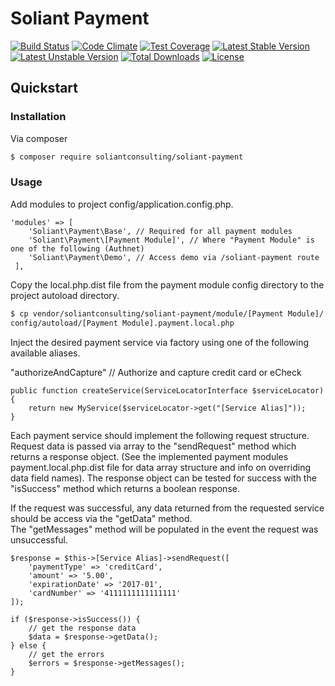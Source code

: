 # Soliant Payment

[![Build Status](https://travis-ci.org/soliantconsulting/SimpleFM.svg?branch=master)](https://travis-ci.org/soliantconsulting/SimpleFM)
[![Code Climate](https://codeclimate.com/github/soliantconsulting/SimpleFM/badges/gpa.svg)](https://codeclimate.com/github/soliantconsulting/SimpleFM)
[![Test Coverage](https://codeclimate.com/github/soliantconsulting/SimpleFM/badges/coverage.svg)](https://codeclimate.com/github/soliantconsulting/SimpleFM/coverage)
[![Latest Stable Version](https://poser.pugx.org/soliantconsulting/simplefm/v/stable)](https://packagist.org/packages/soliantconsulting/simplefm)
[![Latest Unstable Version](https://poser.pugx.org/soliantconsulting/simplefm/v/unstable)](https://packagist.org/packages/soliantconsulting/simplefm)
[![Total Downloads](https://poser.pugx.org/soliantconsulting/simplefm/downloads)](https://packagist.org/packages/soliantconsulting/simplefm)
[![License](https://poser.pugx.org/soliantconsulting/simplefm/license)](https://packagist.org/packages/soliantconsulting/simplefm)

## Quickstart

### Installation

Via composer

```bash
$ composer require soliantconsulting/soliant-payment
```

### Usage

Add modules to project config/application.config.php.

```
'modules' => [
    'Soliant\Payment\Base', // Required for all payment modules
    'Soliant\Payment\[Payment Module]', // Where "Payment Module" is one of the following (Authnet)
    'Soliant\Payment\Demo', // Access demo via /soliant-payment route
 ],
```

Copy the local.php.dist file from the payment module config directory to the project autoload directory. 

```bash
$ cp vendor/soliantconsulting/soliant-payment/module/[Payment Module]/[Payment Module].payment.local.php.dist 
config/autoload/[Payment Module].payment.local.php
```

Inject the desired payment service via factory using one of the following available aliases. 

"authorizeAndCapture" // Authorize and capture credit card or eCheck 

```
public function createService(ServiceLocatorInterface $serviceLocator)
{
    return new MyService($serviceLocator->get("[Service Alias]"));
}
```

Each payment service should implement the following request structure.  Request data is passed via array to the 
"sendRequest" method which returns a response object. (See the implemented payment modules payment.local.php.dist file 
for data array structure and info on overriding data field names).  The response object can be tested for success with 
the "isSuccess" method which returns a boolean response.  

If the request was successful, any data returned from the requested service should be access via the "getData" method.  
The "getMessages" method will be populated in the event the request was unsuccessful.  

```
$response = $this->[Service Alias]->sendRequest([
    'paymentType' => 'creditCard',
    'amount' => '5.00',
    'expirationDate' => '2017-01',
    'cardNumber' => '4111111111111111'
]);

if ($response->isSuccess()) {
    // get the response data
    $data = $response->getData();
} else {
    // get the errors
    $errors = $response->getMessages();
}
```